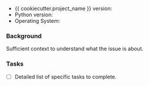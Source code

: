 * {{ cookiecutter.project_name }} version:
* Python version:
* Operating System:

### Background

Sufficient context to understand what the issue is about.

### Tasks

- [ ] Detailed list of specific tasks to complete.

